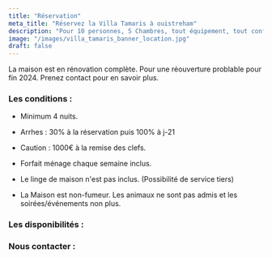 ```yaml
---
title: "Réservation"
meta_title: "Réservez la Villa Tamaris à ouistreham"
description: "Pour 10 personnes, 5 Chambres, tout équipement, tout confort, prestation haut de gamme."
image: "/images/villa_tamaris_banner_location.jpg"
draft: false
---
```


La maison est en rénovation complète. Pour une réouverture problable pour fin 2024. Prenez contact pour en savoir plus. 

<h3> Les conditions : </h3> 

- Minimum 4 nuits.

- Arrhes : 30% à la réservation puis 100% à j-21 

- Caution : 1000€ à la remise des clefs. 

- Forfait ménage chaque semaine inclus. 

- Le linge de maison  n'est pas inclus. (Possibilité de service tiers) 

- La Maison est non-fumeur. Les animaux ne sont pas admis et les soirées/événements non plus. 

<h3>Les disponibilités : </h3> 



<h3>Nous contacter  :</h3>
<script src="https://static.elfsight.com/platform/platform.js" async></script>
<div class="elfsight-app-af01e587-b07e-4113-bfb9-298c937d72b2 text-center" data-elfsight-app-lazy></div>